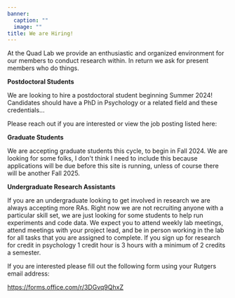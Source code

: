 ```yaml
---
banner:
  caption: ""
  image: ""
title: We are Hiring!
---
```

  At the Quad Lab we provide an enthusiastic and organized environment for our members to conduct research within. In return we ask for present members who do things.
  
  **Postdoctoral Students**
  
  We are looking to hire a postdoctoral student beginning Summer 2024! Candidates should have a PhD in Psychology or a related field and these credentials...
  
  Please reach out if you are interested or view the job posting listed here:
  
  **Graduate Students**
  
  We are accepting graduate students this cycle, to begin in Fall 2024. We are looking for some folks, I don't think I need to include this because applications will be due before this site is running, unless of course there will be another Fall 2025.
  
  **Undergraduate Research Assistants**
  
  If you are an undergraduate looking to get involved in research we are always accepting more RAs. Right now we are not recruiting anyone with a particular skill set, we are just looking for some students to help run experiments and code data. We expect you to attend weekly lab meetings, attend meetings with your project lead, and be in person working in the lab for all tasks that you are assigned to complete. If you sign up for research for credit in psychology 1 credit hour is 3 hours with a minimum of 2 credits a semester.
  
  If you are interested please fill out the following form using your Rutgers email address:
  
https://forms.office.com/r/3DGvq9QhxZ

